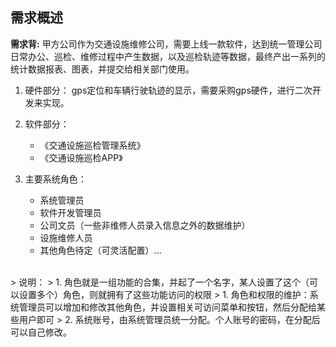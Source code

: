 ## 需求概述



**需求背:**
甲方公司作为交通设施维修公司，需要上线一款软件，达到统一管理公司日常办公、巡检、维修过程中产生数据，以及巡检轨迹等数据，最终产出一系列的统计数据报表、图表，并提交给相关部门使用。


1. 硬件部分：
    gps定位和车辆行驶轨迹的显示，需要采购gps硬件，进行二次开发来实现。

2. 软件部分：
    - 《交通设施巡检管理系统》
    - 《交通设施巡检APP》

3. 主要系统角色：
    - 系统管理员
    - 软件开发管理员
    - 公司文员（一些非维修人员录入信息之外的数据维护）
    - 设施维修人员
    - 其他角色待定（可灵活配置）...


<br/>
  > 说明：
  > 1. 角色就是一组功能的合集，并起了一个名字，某人设置了这个（可以设置多个）角色，则就拥有了这些功能访问的权限
  > 1. 角色和权限的维护：系统管理员可以增加和修改其他角色，并设置相关可访问菜单和按钮，然后分配给某些用户即可
  > 2. 系统账号，由系统管理员统一分配。个人账号的密码，在分配后可以自己修改。